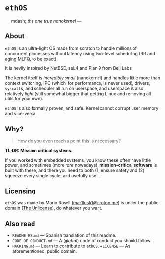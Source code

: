 # `ethOS` #####################################################################
&nbsp;&nbsp;&nbsp;&nbsp;&nbsp;mdash; _the one true nanokernel_ &mdash;

## About ##

`ethOS` is an ultra-light OS made from scratch to handle millions of concurrent
processes without latency using two-level scheduling (RR and aging MLFQ, to be exact).

It is hevily inspired by NetBSD, seL4 and Plan 9 from Bell Labs.

The kernel itself is _incredibly small_ (nanokernel) and handles little more than context switching,
IPC (which, for performance, is never used), drivers, `syscall`s, and scheduler all run on userspace,
and userspace is also relatively _light_ (still somewhat bigger that getting Linux and removing all
utils for your own).

`ethOS` is also formally proven, and safe. Kernel cannot corrupt user memory and vice-versa.

## Why? ##

> How do you even reach a point this is neccessary?

**TL;DR: Mission critical systems.**

If you worked with embedded systems, you know these often have little power, and sometimes (more _rare_
nowadays), **mission-critical software** is built with these, and there you need to both (1) ensure safety
and (2) squeeze every single cycle, and usefully use it.

## Licensing ##

`ethOS` was made by Mario Rosell (mar1lusk1@proton.me) is under the public domain
([The Unlicense](https://unlicense.org/)), do whatever you want.

## Also read ##

+ `README-ES.md` &mdash; Spanish translation of this readme.
+ `CODE_OF_CONDUCT.md` &mdash; A (_global_) code of conduct you should follow.
+ `HACKING.md` &mdash; Learn to contribute to `ethOS`.
+`LICENSE` &mdash; As aforementioned, public domain.

